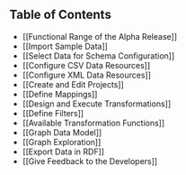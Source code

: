 ## Table of Contents

* [[Functional Range of the Alpha Release]]
* [[Import Sample Data]]
* [[Select Data for Schema Configuration]]
* [[Configure CSV Data Resources]]
* [[Configure XML Data Resources]]
* [[Create and Edit Projects]]
* [[Define Mappings]]
* [[Design and Execute Transformations]]
* [[Define Filters]]
* [[Available Transformation Functions]]
* [[Graph Data Model]]
* [[Graph Exploration]]
* [[Export Data in RDF]]
* [[Give Feedback to the Developers]]